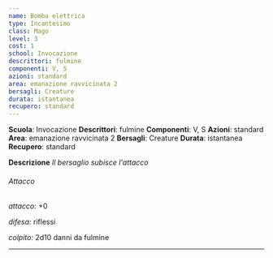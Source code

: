 ```yaml
---
name: Bomba elettrica
type: Incantesimo
class: Mago
level: 3
cost: 1
school: Invocazione
descrittori: fulmine
componenti: V, S
azioni: standard
area: emanazione ravvicinata 2
bersagli: Creature
durata: istantanea
recupero: standard
---
```

**Scuola**: Invocazione
**Descrittori**: fulmine
**Componenti**: V, S
**Azioni**: standard
**Area**: emanazione ravvicinata 2
**Bersagli**: Creature
**Durata**: istantanea
**Recupero**: standard

**Descrizione**
*Il bersaglio subisce l'attacco*

###### Attacco

*attacco:* +0

*difesa:* riflessi

*colpito:* 2d10 danni da fulmine

---